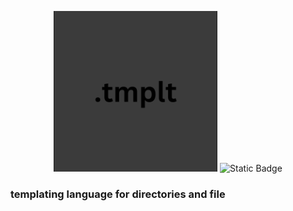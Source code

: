 
<div align="center">

![tmplt logo](https://github.com/youssefhmidi/tmplt/blob/main/.assets/1.png)
![Static Badge](https://img.shields.io/badge/version-1.0v-858522)

</div>

### templating language for directories and file
